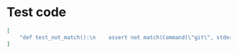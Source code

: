 # Test code

```json
[
    "def test_not_match():\n    assert not match(Command(\"git\", stderr=git_stash_err))"
]
```
